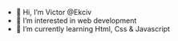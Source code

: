 - 👋 Hi, I’m Victor @Ekciv
- 👀 I’m interested in web development
- 🌱 I’m currently learning Html, Css & Javascript
<!---
Ekciv/Ekciv is a ✨ special ✨ repository because its `README.md` (this file) appears on your GitHub profile.
You can click the Preview link to take a look at your changes.
--->
